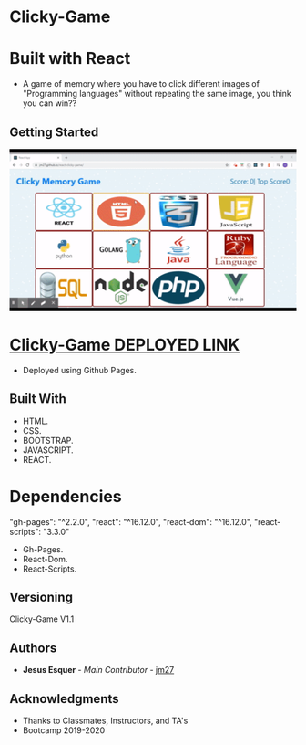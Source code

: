# Clicky-Game 

# Built with React

* A game of memory where you have to click different images of "Programming languages" without repeating the same image, you think you can win??

## Getting Started

![Homepage](React-Clicky-Demo.gif)

[Clicky-Game DEPLOYED LINK](https://jm27.github.io/react-clicky-game/ "Homepage")
======

* Deployed using Github Pages.

## Built With

* HTML.
* CSS.
* BOOTSTRAP.
* JAVASCRIPT.
* REACT.
# Dependencies

 "gh-pages": "^2.2.0",
    "react": "^16.12.0",
    "react-dom": "^16.12.0",
    "react-scripts": "3.3.0"
* Gh-Pages.
* React-Dom.
* React-Scripts.

## Versioning
Clicky-Game V1.1

## Authors

* **Jesus Esquer** - *Main Contributor* - [jm27](https://github.com/jm27)


## Acknowledgments

* Thanks to Classmates, Instructors, and TA's 
* Bootcamp 2019-2020

